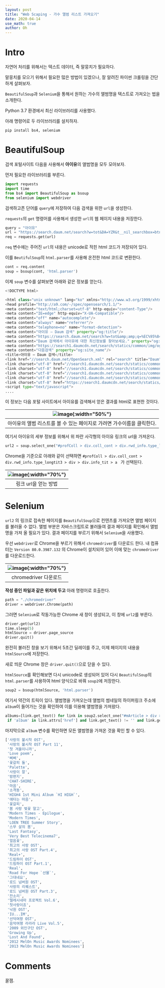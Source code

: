 ```yaml
---
layout: post
title: "Web Scaping - 가수 앨범 리스트 가져오기"
date: 2020-04-14
use_math: true
author: Oh
---
```


# Intro

자연어 처리를 위해서는 텍스트 데이터, 즉 말뭉치가 필요하다.

말뭉치를 모으기 위해서 필요한 많은 방법이 있겠으나, 잘 알려진 파이썬 크롤링을 간단하게 살펴보자.

`BeautifulSoup`과 `Selenium`을 통해서 원하는 가수의 앨범명을 텍스트로 가져오는 법을 소개한다.

Python 3.7 환경에서 최신 라이브러리를 사용했다.

아래 명령어로 두 라이브러리를 설치하자.

```console
pip install bs4, selenium
```



# BeautifulSoup

검색 포털사이트 다음을 사용해서 **아이유**의 앨범명을 모두 모아보자.

먼저 필요한 라이브러리를 부른다.

```python
import requests
import time
from bs4 import BeautifulSoup as bsoup
from selenium import webdriver
```



검색하고픈 단어를 `query`에 저장하여 다음 검색을 위한 `url`을 생성한다.

`requests`의 `get` 명령어를 사용해서 생성한 `url`의 웹 페이지 내용을 저장한다.

```python
query = "아이유"
url = "https://search.daum.net/search?w=tot&DA=YZR&t__nil_searchbox=btn&sug=&sugo=&q=" + query
req = requests.get(url)
```



`req` 변수에는 주어진 `url`의 내용은 unicode로 적힌 html 코드가 저장되어 있다.

이를 `BeutifulSoup`의 `html.parser`를 사용해 온전한 html 코드로 변환한다.

```python
cont = req.content
soup = bsoup(cont, 'html.parser')
```



이제 `soup` 변수를 살펴보면 아래와 같은 정보를 얻는다.

```python
<!DOCTYPE html>

<html class="unix unknown" lang="ko" xmlns="http://www.w3.org/1999/xhtml">
<head profile="http://a9.com/-/spec/opensearch/1.1/">
<meta content="text/html;charset=utf-8" http-equiv="content-Type"/>
<meta content="IE=edge" http-equiv="X-UA-Compatible"/>
<meta content="off" name="autocomplete"/>
<meta content="always" name="referrer"/>
<meta content="telephone=no" name="format-detection">
<meta content="아이유 – Daum 검색" property="og:title"/>
<meta content="https://search.daum.net/search?w=tot&amp;amp;q=%EC%95%84%EC%9D%B4%EC%9C%A0" property="og:url"/>
<meta content="Daum 검색에서 아이유에 대한 최신정보를 찾아보세요." property="og:description"/>
<meta content="https://search1.daumcdn.net/search/statics/common/img/og_search.png" property="og:image"/>
<meta content="다음검색" property="og:site_name"/>
<title>아이유 – Daum 검색</title>
<link href="//search.daum.net/OpenSearch.xml" rel="search" title="Daum" type="application/opensearchdescription+xml"/>
<link charset="utf-8" href="//search1.daumcdn.net/search/statics/common/css/2020/p_common.0225092140.css" rel="stylesheet" type="text/css"/>
<link charset="utf-8" href="//search1.daumcdn.net/search/statics/common/css/2020/p_component.0205083152.css" rel="stylesheet" type="text/css"/>
<link charset="utf-8" href="//search1.daumcdn.net/search/statics/common/css/2020/p_collection.0401101130.css" rel="stylesheet" type="text/css"/>
<link charset="utf-8" href="//search1.daumcdn.net/search/statics/common/css/2020/p_collection2.0205083152.css" rel="stylesheet" type="text/css"/>
<link charset="utf-8" href="https://search1.daumcdn.net/search/statics/common/css/2020/p_shoppingColl.0129091048.css" rel="stylesheet" type="text/css"/>
<script type="text/javascript">
....
```



이 정보는 다음 포털 사이트에서 아이유를 검색해서 얻은 결과를 html로 표현한 것이다.

| ![image](https://drive.google.com/uc?export=view&id=1TqTqspoMV_aThcFxEU2mhRKsX3MiUyaY){:width="50%"} |
| :----------------------------------------------------------: |
| 아이유의 앨범 리스트를 볼 수 있는 페이지로 가려면 가수이름을 클릭한다. |

여기서 아이유의 세부 정보를 위해서 위 파란 사각형의 아이유 링크의 url을 가져온다.

```python
url2 = soup.select_one("#profColl > div.coll_cont > div.rwd_info.type_longtit3 > div > div.info_tit > a ").attrs['href']
```

Chrome을 기준으로 아래와 같이 선택하면  `#profColl > div.coll_cont > div.rwd_info.type_longtit3 > div > div.info_tit > a ` 가 선택된다. 

| ![image](https://drive.google.com/uc?export=view&id=1dfaYPz5KVbJrFSKJQp4r7ES-ZMgkLPLe){:width="70%"} |
| :----------------------------------------------------------: |
|                     링크 url을 얻는 방법                     |

# Selenium

`url2` 의 링크로 접속한 페이지를 `BeautifulSoup`으로 컨텐츠를 가져오면 앨범 페이지를 불러올 수 없다. 앨범 부분은 자바스크립트로 불러들여 결과 페이지를 확인해서 앨범명을 가져 올 필요가 있다. 결과 페이지를 부르기 위해서 `Selenium`을 사용했다.

우선 `webdriver`로 Chrome을 부르기 위해서 `chromedriver`를 다운로드 한다. 내 컴퓨터는 `Version 80.0.3987.132` 의 Chrome이 설치되어 있어 이에 맞는 `chromedriver`를 다운로드한다.

| ![image](https://drive.google.com/uc?export=view&id=1NyVVigsjapYPkvLxySTsdNddaCN3Aiq6){:width="70%"} |
| :----------------------------------------------------------: |
|                    chromedriver 다운로드                     |

**작성 중인 파일과 같은 위치에 두고** 아래 명령어로 호출한다.

```python
path = "./chromedriver"
driver = webdriver.Chrome(path)
```

그러면 `Selenium`로 작동가능한 Chrome 새 창이 생성되고, 이 창에 `url2`를 부른다.

```python
driver.get(url2)
time.sleep(5)
htmlSource = driver.page_source
driver.quit()
```

완전히 불러진 창을 보기 위해서 5초간 딜레이를 주고, 이제 페이지의 내용을 `htmlSource`에 저장한다.

새로 띄운 Chrome 창은 `driver.quit()`으로 닫을 수 있다.

`htmlSource`를 확인해보면 다시 unicode로 생성되어 있어 다시 `BeautifulSoup`의 `html.parser`를 사용하여 html 양식으로 바꿔 `soup2`에 저장한다.

```python
soup2 = bsoup(htmlSource, 'html.parser')
```



여기서 약간의 트릭이 있다. 앨범명을 가져오는데 앨범의 썸네일의 하이퍼링크 주소에 `album`이 들어가는 것을 확인하여 이를 이용해 앨범명을 가져왔다. 

```python
albums=[link.get_text() for link in soup2.select_one("#mArticle > div > div.info_cont.info_details ").find_all('a') 
 if 'album' in link.attrs['href'] and link.get_text() != '' and link.get_text() != '앨범']
```



마지막으로 `album` 변수를 확인하면 모든 앨범명을 가져온 것을 확인 할 수 있다.

```python
['사랑의 불시착 OST',
 '사랑의 불시착 OST Part 11',
 '첫 겨울이니까',
 'Love poem',
 '삐삐',
 '꽃갈피 둘',
 'Palette',
 '사랑이 잘',
 '밤편지',
 'CHAT-SHIRE',
 '마음',
 '소격동',
 'HIGH4 1st Mini Album `HI HIGH`',
 '애타는 마음',
 '꽃갈피',
 '봄 사랑 벚꽃 말고',
 'Modern Times - Epilogue',
 'Modern Times',
 'LOEN TREE Summer Story',
 '스무 살의 봄',
 'Last Fantasy',
 'Very Best Telecinema7',
 '얼음꽃',
 '최고의 사랑 OST',
 '최고의 사랑 OST Part.4',
 'Real+',
 '드림하이 OST',
 '드림하이 OST Part.1',
 'Real',
 'Road For Hope `선물`',
 '그대네요',
 '로드 넘버원 OST',
 '사랑의 리퀘스트',
 '로드 넘버원 OST Part.3',
 '잔소리',
 '텔레시네마 프로젝트 Vol.6',
 '첫사랑이죠',
 '낙원 OST',
 'IU...IM',
 '선덕여왕 OST',
 '음악여행 라라라 Live Vol.5',
 '2009 외인구단 OST',
 'Growing Up',
 'Lost And Found',
 '2012 MelOn Music Awards Nominees',
 '2013 MelOn Music Awards Nominees']
```



# Comments

꿀잼.
